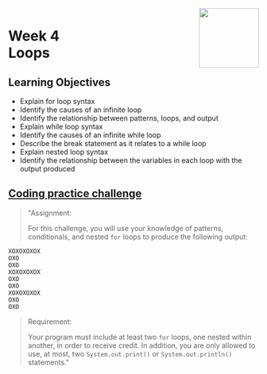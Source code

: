 <a href="../">
  <img src="/img/Java_Basics_Selection_and_Iteration_logo.avif" width="120" align="right">
</a>

# Week 4 <br> Loops

## Learning Objectives
- Explain for loop syntax
- Identify the causes of an infinite loop
- Identify the relationship between patterns, loops, and output
- Explain while loop syntax
- Identify the causes of an infinite while loop
- Describe the break statement as it relates to a while loop
- Explain nested loop syntax
- Identify the relationship between the variables in each loop with the output produced

## [Coding practice challenge](./LabChallenge.java)

>"Assignment:
>
>For this challenge, you will use your knowledge of patterns, conditionals, and nested `for` loops to produce the following output:
```
XOXOXOXOX
OXO
OXO
XOXOXOXOX
OXO
OXO
XOXOXOXOX
OXO
OXO
```
>Requirement:
>
>Your program must include at least two `for` loops, one nested within another, in order to receive credit. In addition, you are only allowed to use, at most, two `System.out.print()` or `System.out.println()` statements."
